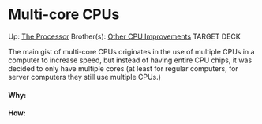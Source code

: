 # Multi-core CPUs

Up: [The Processor](the_processor)
Brother(s): [Other CPU Improvements](other_cpu_improvements)
TARGET DECK

The main gist of multi-core CPUs originates in the use of multiple CPUs in a computer to increase speed, but instead of having entire CPU chips, it was decided to only have multiple cores (at least for regular computers, for server computers they still use multiple CPUs.)





































#### Why:
#### How:









